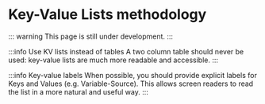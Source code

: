 # Key-Value Lists methodology

::: warning
This page is still under development.
:::

:::info Use KV lists instead of tables
A two column table should never be used: key-value lists are much more readable and accessible.
:::

:::info Key-value labels
When possible, you should provide explicit labels for Keys and Values (e.g. Variable-Source). This allows screen readers to read the list in a more natural and useful way.
:::
